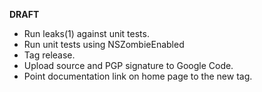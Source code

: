 **DRAFT**

  * Run leaks(1) against unit tests.
  * Run unit tests using NSZombieEnabled
  * Tag release.
  * Upload source and PGP signature to Google Code.
  * Point documentation link on home page to the new tag.